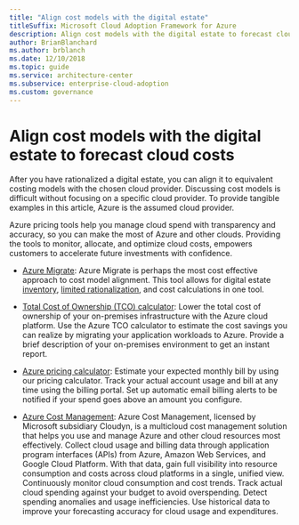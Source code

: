 ```yaml
---
title: "Align cost models with the digital estate"
titleSuffix: Microsoft Cloud Adoption Framework for Azure
description: Align cost models with the digital estate to forecast cloud costs.
author: BrianBlanchard
ms.author: brblanch
ms.date: 12/10/2018
ms.topic: guide
ms.service: architecture-center
ms.subservice: enterprise-cloud-adoption
ms.custom: governance
---
```


# Align cost models with the digital estate to forecast cloud costs

After you have rationalized a digital estate, you can align it to equivalent costing models with the chosen cloud provider. Discussing cost models is difficult without focusing on a specific cloud provider. To provide tangible examples in this article, Azure is the assumed cloud provider.

Azure pricing tools help you manage cloud spend with transparency and accuracy, so you can make the most of Azure and other clouds. Providing the tools to monitor, allocate, and optimize cloud costs, empowers customers to accelerate future investments with confidence.

- [Azure Migrate](/azure/migrate/migrate-overview): Azure Migrate is perhaps the most cost effective approach to cost model alignment. This tool allows for digital estate [inventory](inventory.md), [limited rationalization](rationalize.md), and cost calculations in one tool.

- [Total Cost of Ownership (TCO) calculator](https://azure.com/tco): Lower the total cost of ownership of your on-premises infrastructure with the Azure cloud platform. Use the Azure TCO calculator to estimate the cost savings you can realize by migrating your application workloads to Azure. Provide a brief description of your on-premises environment to get an instant report.

- [Azure pricing calculator](https://azure.microsoft.com/pricing): Estimate your expected monthly bill by using our pricing calculator. Track your actual account usage and bill at any time using the billing portal. Set up automatic email billing alerts to be notified if your spend goes above an amount you configure.

- [Azure Cost Management](https://azure.microsoft.com/services/cost-management): Azure Cost Management, licensed by Microsoft subsidiary Cloudyn, is a multicloud cost management solution that helps you use and manage Azure and other cloud resources most effectively. Collect cloud usage and billing data through application program interfaces (APIs) from Azure, Amazon Web Services, and Google Cloud Platform. With that data, gain full visibility into resource consumption and costs across cloud platforms in a single, unified view. Continuously monitor cloud consumption and cost trends. Track actual cloud spending against your budget to avoid overspending. Detect spending anomalies and usage inefficiencies. Use historical data to improve your forecasting accuracy for cloud usage and expenditures.
